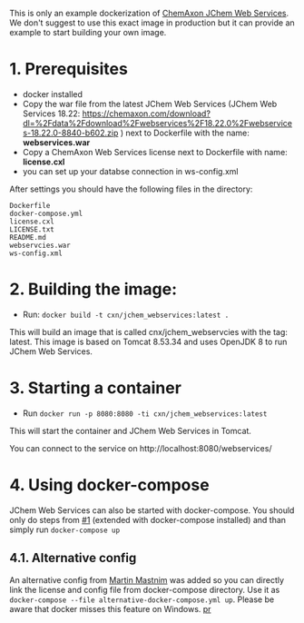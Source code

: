 This is only an example dockerization of [ChemAxon JChem Web Services](https://chemaxon.com/products/jchem-engines). We don't suggest to use this exact image in production but it can provide an example to start building your own image.

# 1. Prerequisites

* docker installed
* Copy the war file from the latest JChem Web Services (JChem Web Services 18.22: https://chemaxon.com/download?dl=%2Fdata%2Fdownload%2Fwebservices%2F18.22.0%2Fwebservices-18.22.0-8840-b602.zip ) next to Dockerfile with the name: __webservices.war__
* Copy a ChemAxon Web Services license next to Dockerfile with name: __license.cxl__
* you can set up your databse connection in ws-config.xml
    
After settings you should have the following files in the directory:
```
Dockerfile
docker-compose.yml
license.cxl
LICENSE.txt
README.md
webservcies.war
ws-config.xml
```
    
# 2. Building the image:

* Run: `docker build -t cxn/jchem_webservices:latest .`
    
This will build an image that is called cnx/jchem_webservcies with the tag: latest. This image is based on Tomcat 8.53.34 and uses OpenJDK 8 to run JChem Web Services.
    
# 3. Starting a container

* Run `docker run -p 8080:8080 -ti cxn/jchem_webservices:latest`
    
This will start the container and JChem Web Services in Tomcat.

You can connect to the service on http://localhost:8080/webservices/

# 4. Using docker-compose

JChem Web Services can also be started with docker-compose. You should only do steps from [#1](https://github.com/ChemAxon/jchem-webservice-docker#1-prerequisets) (extended with docker-compose installed) and than simply run `docker-compose up`

## 4.1. Alternative config

An alternative config from [Martin Mastnim](https://github.com/mastnym) was added so you can directly link the
license and config file from docker-compose directory. Use it as `docker-compose --file alternative-docker-compose.yml up`.
Please be aware that docker misses this feature on Windows. [pr](https://github.com/ChemAxon/jchem-webservice-docker/pull/5)
